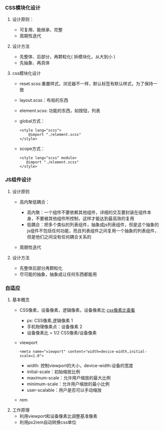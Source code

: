 ### CSS模块化设计
1. 设计原则：
    - 可复用、能继承、完整
    - 周期性迭代
2. 设计方法
    - 先整体、后部分，再颗粒化( 拆模块化，从大到小 )
    - 先抽象、再具体
 
 3. css模块化设计
    - reset.scss:重置样式，浏览器不一样，默认标签有默认样式，为了保持一致 
    - layout.scss：布局的东西
    - element.scss: 功能的东西，如按钮，列表
    - global方式：

        ```
        <style lang="scss">
            @import "./element.scss"
        </style>
        ```
    - scope方式：
    
         ```
        <style lang="scss" module>
            @import "./element.scss"
        </style>
        ```
### JS组件设计
1. 设计原则
    - 高内聚低耦合：
        - 高内聚：一个组件不要依赖其他组件，详细的交互要封装在组件本身，不要被其他组件所控制，这样才能达到最高效的复用
        - 低耦合：把多个类似的列表组件，抽象成js列表组件，但是这个抽象的js组件不包括任何功能，而且列表组件之间复用一个抽象的列表组件，但是他们之间没有任何耦合关系的

    - 周期性迭代

2. 设计方法
    - 先整体后部分再颗粒化
    - 尽可能的抽象，抽象成让任何东西都能用
    
### 自适应
1. 基本概念
    - CSS像素，设备像素，逻辑像素，设备像素比
        [css像素比查看](https://github.com/jawil/blog/issues/21)
        - px: CSS像素,逻辑像素 1
        - 手机物理像素点：设备像素 2
        - 设备像素比 = 1/2   CSS像素/设备像素
    - viewport
    
        ```
        <meta name="viewport" content="width=device-width,initial-scale=1.0">
        ```
        - width: 控制viewport的大小，device-width:设备的宽度
        - initial-scale：初始缩放比例
        - maximum-scale：允许用户缩放的最大比例
        - minimum-scale：允许用户缩放的最小比例
        - user-scalable：用户是否可以手动缩放
    - rem
2. 工作原理
    - 利用viewport和设备像素比调整基准像素
    - 利用px2rem自动转换css单位

